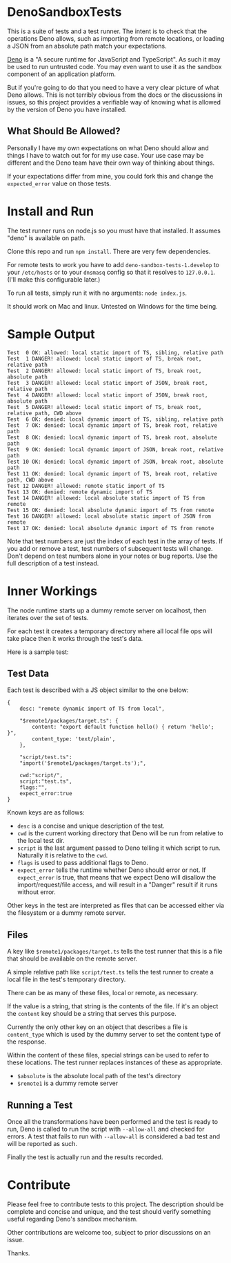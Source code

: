 # DenoSandboxTests

This is a suite of tests and a test runner. The intent is to check that the operations Deno allows, such as importing from remote locations, or loading a JSON from an absolute path match your expectations.

[Deno](http://deno.land) is a "A secure runtime for JavaScript and TypeScript". As such it may be used to run untrusted code. You may even want to use it as the sandbox component of an application platform.

But if you're going to do that you need to have a very clear picture of what Deno allows. This is not terribly obvious from the docs or the discussions in issues, so this project provides a verifiable way of knowing what is allowed by the version of Deno you have installed.

## What Should Be Allowed?

Personally I have my own expectations on what Deno should allow and things I have to watch out for for my use case. Your use case may be different and the Deno team have their own way of thinking about things.

If your expectations differ from mine, you could fork this and change the `expected_error` value on those tests.

# Install and Run

The test runner runs on node.js so you must have that installed. It assumes "deno" is available on path.

Clone this repo and run `npm install`. There are very few dependencies.

For remote tests to work you have to add `deno-sandbox-tests-1.develop` to your `/etc/hosts` or to your `dnsmasq` config so that it resolves to `127.0.0.1`. (I'll make this configurable later.)

To run all tests, simply run it with no arguments: `node index.js`.

It should work on Mac and linux. Untested on Windows for the time being.

# Sample Output

```
Test  0 OK: allowed: local static import of TS, sibling, relative path
Test  1 DANGER! allowed: local static import of TS, break root, relative path
Test  2 DANGER! allowed: local static import of TS, break root, absolute path
Test  3 DANGER! allowed: local static import of JSON, break root, relative path
Test  4 DANGER! allowed: local static import of JSON, break root, absolute path
Test  5 DANGER! allowed: local static import of TS, break root, relative path, CWD above
Test  6 OK: denied: local dynamic import of TS, sibling, relative path
Test  7 OK: denied: local dynamic import of TS, break root, relative path
Test  8 OK: denied: local dynamic import of TS, break root, absolute path
Test  9 OK: denied: local dynamic import of JSON, break root, relative path
Test 10 OK: denied: local dynamic import of JSON, break root, absolute path
Test 11 OK: denied: local dynamic import of TS, break root, relative path, CWD above
Test 12 DANGER! allowed: remote static import of TS
Test 13 OK: denied: remote dynamic import of TS
Test 14 DANGER! allowed: local absolute static import of TS from remote
Test 15 OK: denied: local absolute dynamic import of TS from remote
Test 16 DANGER! allowed: local absolute static import of JSON from remote
Test 17 OK: denied: local absolute dynamic import of TS from remote
```

Note that test numbers are just the index of each test in the array of tests. If you add or remove a test, test numbers of subsequent tests will change. Don't depend on test numbers alone in your notes or bug reports. Use the full description of a test instead.

# Inner Workings

The node runtime starts up a dummy remote server on localhost, then iterates over the set of tests.

For each test it creates a temporary directory where all local file ops will take place then it works through the test's data.

Here is a sample test:

## Test Data

Each test is described with a JS object similar to the one below:

```
{
	desc: "remote dynamic import of TS from local",
	
	"$remote1/packages/target.ts": {
		content: "export default function hello() { return 'hello'; }",
		content_type: 'text/plain',
	},
	
	"script/test.ts":
	"import('$remote1/packages/target.ts');",
	
	cwd:"script/",
	script:"test.ts",
	flags:"",
	expect_error:true
}
```

Known keys are as follows:

- `desc` is a concise and unique description of the test.
- `cwd` is the current working directory that Deno will be run from relative to the local test dir.
- `script` is the last argument passed to Deno telling it which script to run. Naturally it is relative to the `cwd`.
- `flags` is used to pass additional flags to Deno.
- `expect_error` tells the runtime whether Deno should error or not. If `expect_error` is true, that means that we expect Deno will disallow the import/request/file access, and will result in a "Danger" result if it runs without error.

Other keys in the test are interpreted as files that can be accessed either via the filesystem or a dummy remote server.

## Files

A key like `$remote1/packages/target.ts` tells the test runner that this is a file that should be available on the remote server.

A simple relative path like `script/test.ts` tells the test runner to create a local file in the test's temporary directory.

There can be as many of these files, local or remote, as necessary.

If the value is a string, that string is the contents of the file. If it's an object the `content` key should be a string that serves this purpose.

Currently the only other key on an object that describes a file is `content_type` which is used by the dummy server to set the content type of the response.

Within the content of these files, special strings can be used to refer to these locations. The test runner replaces instances of these as appropriate.

- `$absolute` is the absolute local path of the test's directory
- `$remote1` is a dummy remote server

## Running a Test

Once all the transformations have been performed and the test is ready to run, Deno is called to run the script with `--allow-all` and checked for errors. A test that fails to run with `--allow-all` is considered a bad test and will be reported as such.

Finally the test is actually run and the results recorded.

# Contribute

Please feel free to contribute tests to this project. The description should be complete and concise and unique, and the test should verify something useful regarding Deno's sandbox mechanism.

Other contributions are welcome too, subject to prior discussions on an issue.

Thanks.